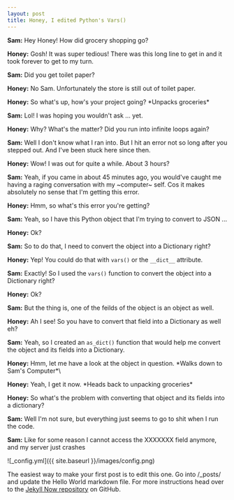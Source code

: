 ```yaml
---
layout: post
title: Honey, I edited Python's Vars()
---
```


**Sam:** Hey Honey! How did grocery shopping go?

**Honey:** Gosh! It was super tedious! There was this long line to get in and it took forever to get to my turn.

**Sam:** Did you get toilet paper?

**Honey:** No Sam. Unfortunately the store is still out of toilet paper.

**Honey:** So what's up, how's your project going? \*Unpacks groceries\*

**Sam:** Lol! I was hoping you wouldn't ask ... yet.

**Honey:** Why? What's the matter? Did you run into infinite loops again?

**Sam:** Well I don't know what I ran into. But I hit an error not so long after you stepped out. And I've been stuck here since then.

**Honey:** Wow! I was out for quite a while. About 3 hours?

**Sam:** Yeah, if you came in about 45 minutes ago, you would've caught me having a raging conversation with my ~computer~ self. Cos it makes absolutely no sense that I'm getting this error.

**Honey:** Hmm, so what's this error you're getting?

**Sam:** Yeah, so I have this Python object that I'm trying to convert to JSON ...

**Honey:** Ok?

**Sam:** So to do that, I need to convert the object into a Dictionary right?

**Honey:** Yep! You could do that with `vars()` or the `__dict__` attribute.

**Sam:** Exactly! So I used the `vars()` function to convert the object into a Dictionary right?

**Honey:** Ok?

**Sam:** But the thing is, one of the feilds of the object is an object as well.

**Honey:** Ah I see! So you have to convert that field into a Dictionary as well eh?

**Sam:** Yeah, so I created an `as_dict()` function that would help me convert the object and its fields into a Dictionary.

**Honey:** Hmm, let me have a look at the object in question. \*Walks down to Sam's Computer*\

**Honey:** Yeah, I get it now. \*Heads back to unpacking groceries\*

**Honey:** So what's the problem with converting that object and its fields into a dictionary?

**Sam:** Well I'm not sure, but everything just seems to go to shit when I run the code.

**Sam:** Like for some reason I cannot access the XXXXXXX field anymore, and my server just crashes





![_config.yml]({{ site.baseurl }}/images/config.png)

The easiest way to make your first post is to edit this one. Go into /_posts/ and update the Hello World markdown file. For more instructions head over to the [Jekyll Now repository](https://github.com/barryclark/jekyll-now) on GitHub.
